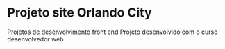 # Projeto site Orlando City 
Projetos de desenvolvimento front end
Projeto desenvolvido com o curso desenvolvedor web
